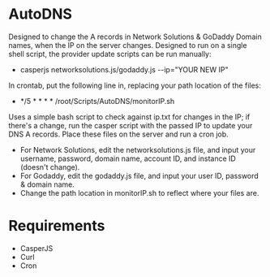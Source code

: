 # AutoDNS
Designed to change the A records in Network Solutions & GoDaddy Domain names, when the IP on the server changes. Designed to run on a single shell script, the provider update scripts can be run manually:
 - casperjs networksolutions.js/godaddy.js --ip="YOUR NEW IP"
 
In crontab, put the following line in, replacing your path location of the files:
 - */5     *       *       *       *       /root/Scripts/AutoDNS/monitorIP.sh

Uses a simple bash script to check against ip.txt for changes in the IP; if there's a change, run the casper script with the passed IP to update your DNS A records. Place these files on the server and run a cron job. 
 - For Network Solutions, edit the networksolutions.js file, and input your username, password, domain name, account ID, and instance ID (doesn't change). 
 - For Godaddy, edit the godaddy.js file, and input your user ID, password & domain name.
 - Change the path location in monitorIP.sh to reflect where your files are.

# Requirements
   - CasperJS
   - Curl
   - Cron
